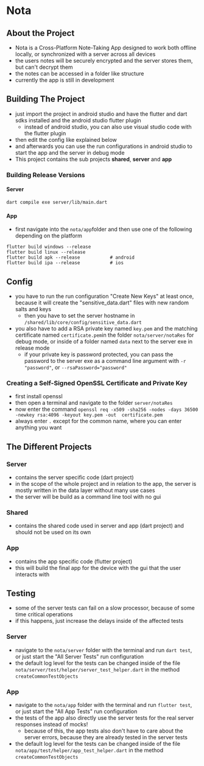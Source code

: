 # Nota

## About the Project
- Nota is a Cross-Platform Note-Taking App designed to work both offline locally, or synchronized with a server across 
  all devices 
- the users notes will be securely encrypted and the server stores them, but can't decrypt them
- the notes can be accessed in a folder like structure
- currently the app is still in development

## Building The Project

- just import the project in android studio and have the flutter and dart sdks installed and the android studio flutter 
  plugin
  - instead of android studio, you can also use visual studio code with the flutter plugin
- then edit the config like explained below
- and afterwards you can use the run configurations in android studio to start the app and the server in debug mode
- This project contains the sub projects **shared**, **server** and **app**

### Building Release Versions 

#### Server

```
dart compile exe server/lib/main.dart
```

#### App 

- first navigate into the `nota/app`folder and then use one of the following depending on the platform

```
flutter build windows --release 
flutter build linux --release       
flutter build apk --release           # android 
flutter build ipa --release           # ios 
```


## Config

- you have to run the run configuration "Create New Keys" at least once, because it will create the "sensitive_data.dart" 
  files with new random salts and keys
  - then you have to set the server hostname in `/shared/lib/core/config/sensitive_data.dart`
- you also have to add a RSA private key named `key.pem` and the matching certificate named `certificate.pem`in the 
  folder `nota/server/notaRes` for debug mode, or inside of a folder named `data` next to the server exe in release mode
    - if your private key is password protected, you can pass the password to the server exe as a command line argument 
      with `-r "password"`, or `--rsaPassword="password"`

### Creating a Self-Signed OpenSSL Certificate and Private Key

- first install openssl 
- then open a terminal and navigate to the folder `server/notaRes`
- now enter the command `openssl req -x509 -sha256 -nodes -days 36500 -newkey rsa:4096 -keyout key.pem -out 
  certificate.pem`
- always enter `.` except for the common name, where you can enter anything you want

## The Different Projects

### Server

- contains the server specific code (dart project)
- in the scope of the whole project and in relation to the app, the server is mostly written in the data layer without 
  many use cases
- the server will be build as a command line tool with no gui

### Shared

- contains the shared code used in server and app (dart project) and should not be used on its own

### App

- contains the app specific code (flutter project) 
- this will build the final app for the device with the gui that the user interacts with

## Testing

- some of the server tests can fail on a slow processor, because of some time critical operations
- if this happens, just increase the delays inside of the affected tests

### Server

- navigate to the `nota/server` folder with the terminal and run `dart test`, or just start the "All Server Tests" run
  configuration
- the default log level for the tests can be changed inside of the file `nota/server/test/helper/server_test_helper.dart` in
  the method `createCommonTestObjects`

### App

- navigate to the `nota/app` folder with the terminal and run `flutter test`, or just start the "All App Tests" run
  configuration
- the tests of the app also directly use the server tests for the real server responses instead of mocks!
  - because of this, the app tests also don't have to care about the server errors, because they are already tested in
    the server tests
- the default log level for the tests can be changed inside of the file `nota/app/test/helper/app_test_helper.dart` in 
the method `createCommonTestObjects`

<!--- // todo: screenshots of the app should follow here -->